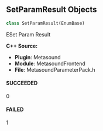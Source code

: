 ## SetParamResult Objects

```python
class SetParamResult(EnumBase)
```

ESet Param Result

**C++ Source:**

- **Plugin**: Metasound
- **Module**: MetasoundFrontend
- **File**: MetasoundParameterPack.h

<a id="unreal.SetParamResult.SUCCEEDED"></a>

#### SUCCEEDED

0

<a id="unreal.SetParamResult.FAILED"></a>

#### FAILED

1

<a id="unreal.WaveTableBitDepth"></a>